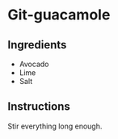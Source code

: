 # Git-guacamole

## Ingredients
* Avocado
* Lime
* Salt

## Instructions
Stir everything long enough.
